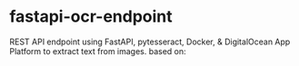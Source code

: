 # fastapi-ocr-endpoint
REST API endpoint using FastAPI, pytesseract, Docker, &amp; DigitalOcean App Platform to extract text from images. based on: 
